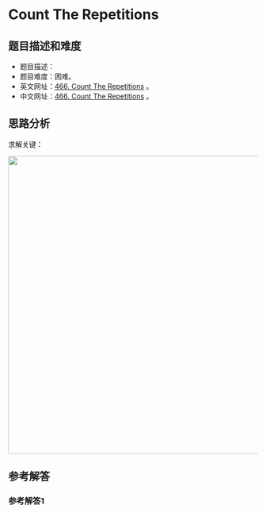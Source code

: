 # Count The Repetitions

## 题目描述和难度
+ 题目描述：
+ 题目难度：困难。
+ 英文网址：[466. Count The Repetitions](https://leetcode.com/problems/count-the-repetitions/description/)  。
+ 中文网址：[466. Count The Repetitions](https://leetcode-cn.com/problems/count-the-repetitions/description/)  。
## 思路分析
求解关键：

<img src="https://liweiwei1419.github.io/images/leetcode-solution/" width="600">

## 参考解答
### 参考解答1

```java

```
